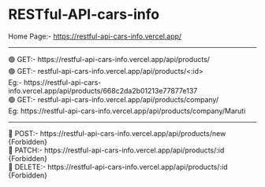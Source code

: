 # RESTful-API-cars-info
Home Page:- https://restful-api-cars-info.vercel.app/ <br>
<hr>
🟢 GET:- https://restful-api-cars-info.vercel.app/api/products/ <br>
🟢 GET:- restful-api-cars-info.vercel.app/api/products/<:id> <br> 
Eg:- https://restful-api-cars-info.vercel.app/api/products/668c2da2b01213e77877e137 <br>
🟢 GET:- restful-api-cars-info.vercel.app/api/products/company/<company> <br>
Eg: https://restful-api-cars-info.vercel.app/api/products/company/Maruti <br>
<hr>
🔴 POST:- https://restful-api-cars-info.vercel.app/api/products/new {Forbidden} <br>
🔴 PATCH:- https://restful-api-cars-info.vercel.app/api/products/:id {Forbidden} <br>
🔴 DELETE:- https://restful-api-cars-info.vercel.app/api/products/:id {Forbidden} <br>
